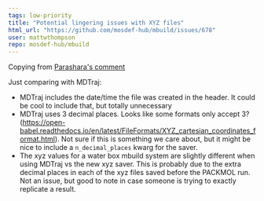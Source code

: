 ```yaml
---
tags: low-priority
title: "Potential lingering issues with XYZ files"
html_url: "https://github.com/mosdef-hub/mbuild/issues/678"
user: mattwthompson
repo: mosdef-hub/mbuild
---
```


Copying from [Parashara's comment](https://github.com/mosdef-hub/mbuild/pull/410#pullrequestreview-352632439) 

Just comparing with MDTraj:
- MDTraj includes the date/time the file was created in the header. It could be cool to include that, but totally unnecessary 
- MDTraj uses 3 decimal places. Looks like some formats only accept 3? (https://open-babel.readthedocs.io/en/latest/FileFormats/XYZ_cartesian_coordinates_format.html). Not sure if this is something we care about, but it might be nice to include a `n_decimal_places` kwarg for the saver. 
- The xyz values for a water box mbuild system are slightly different when using MDTraj vs the new xyz saver. This is probably due to the extra decimal places in each of the xyz files saved before the PACKMOL run. Not an issue, but good to note in case someone is trying to exactly replicate a result.  